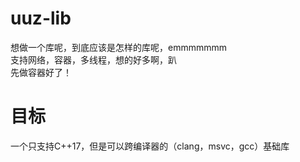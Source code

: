 # uuz-lib
想做一个库呢，到底应该是怎样的库呢，emmmmmmm<br>
支持网络，容器，多线程，想的好多啊，趴<br>
先做容器好了！
# 目标
一个只支持C++17，但是可以跨编译器的（clang，msvc，gcc）基础库
